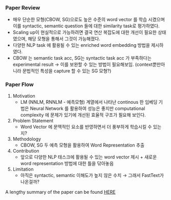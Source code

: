 ### Paper Review
- 매우 단순한 모형(CBOW, SG)으로도 높은 수준의 word vector 를 학습 시켰으며 이를 syntactic, semantic question 들에 대한 similarity task로 평가하였다.
- Scaling up이 현실적으로 가능하려면 결국 연산 복잡도에 대한 개선이 필요한 상태였으며, 해당 모형을 통해서 그것이 가능해졌다.
- 다양한 NLP task 에 활용될 수 있는 enriched word embedding 방법을 제시하였다.
- CBOW 는 semantic task acc, SG는 syntactic task acc 가 부족하다는 experimental result
  ->  이를 보완할 수 있는 방법이 필요해보임. (context뿐만아니라 문법적인 특성을 capture 할 수 있는 SG 모형?)


### Paper Flow 
1. Motivation
    - LM (NNLM, RNNLM - 예측모형) 계열에서 나타난 continous 한 임베딩 기법은 Neural Network 를 활용하여 성능은 좋지만 computational complexity 에 문제가 있기에 개선된 효율적 구조가 필요해 보인다.
2. Problem Statement
    - Word Vector 에 문맥적인 요소를 반영하면서 더 풍부하게 학습시킬 수 있는지?
3. Methodology
    - CBOW, SG 두 예측 모형을 활용하여 Word Representation 추출
4. Contribution
    - 앞으로 다양한 NLP 태스크에 활용될 수 있는 word vector 제시 + 새로운 word representation 방법에 대한 틀을 닦아놓음
5. Limitation
    - 아직은 syntactic, semantic 이해도가 높지 않은 수치 → 그래서 FastText가 나온걸까?


A lengthy summary of the paper can be found [HERE](https://nlee208.notion.site/Efficient-Estimation-of-Word-Representations-in-Vector-Space-13-dfca5c8c40f7482e812abdf70e3597f5)

